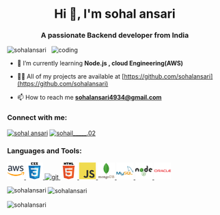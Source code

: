 <h1 align="center">Hi 👋, I'm sohal ansari</h1>
  <h3 align="center">A passionate Backend developer from India</h3>
  <img align="right" src="https://encrypted-tbn0.gstatic.com/images?q=tbn:ANd9GcT_OIUet1dRnEI3NPUYZXhOqmhh7d4_jM2J5Q&s" alt="coding" width="400">
  <p align="left"> <img src="https://komarev.com/ghpvc/?username=sohalansari&label=Profile%20views&color=0e75b6&style=flat" alt="sohalansari" /> </p>
  
  - 🌱 I’m currently learning **Node.js , cloud Engineering(AWS)**
  
  - 👨‍💻 All of my projects are available at [https://github.com/sohalansari](https://github.com/sohalansari)
  
  - 📫 How to reach me **sohalansari4934@gmail.com**
  
  <h3 align="left">Connect with me:</h3>
  <p align="left">
  <a href="https://linkedin.com/in/sohal ansari" target="blank"><img align="center" src="https://raw.githubusercontent.com/rahuldkjain/github-profile-readme-generator/master/src/images/icons/Social/linked-in-alt.svg" alt="sohal ansari" height="30" width="40" /></a>
  <a href="https://instagram.com/sohail_____.02" target="blank"><img align="center" src="https://raw.githubusercontent.com/rahuldkjain/github-profile-readme-generator/master/src/images/icons/Social/instagram.svg" alt="sohail_____.02" height="30" width="40" /></a>
  </p>
  
  <h3 align="left">Languages and Tools:</h3>
  <p align="left"> <a href="https://aws.amazon.com" target="_blank" rel="noreferrer"> <img src="https://raw.githubusercontent.com/devicons/devicon/master/icons/amazonwebservices/amazonwebservices-original-wordmark.svg" alt="aws" width="40" height="40"/> </a> <a href="https://www.w3schools.com/css/" target="_blank" rel="noreferrer"> <img src="https://raw.githubusercontent.com/devicons/devicon/master/icons/css3/css3-original-wordmark.svg" alt="css3" width="40" height="40"/> </a> <a href="https://git-scm.com/" target="_blank" rel="noreferrer"> <img src="https://www.vectorlogo.zone/logos/git-scm/git-scm-icon.svg" alt="git" width="40" height="40"/> </a> <a href="https://www.w3.org/html/" target="_blank" rel="noreferrer"> <img src="https://raw.githubusercontent.com/devicons/devicon/master/icons/html5/html5-original-wordmark.svg" alt="html5" width="40" height="40"/> </a> <a href="https://developer.mozilla.org/en-US/docs/Web/JavaScript" target="_blank" rel="noreferrer"> <img src="https://raw.githubusercontent.com/devicons/devicon/master/icons/javascript/javascript-original.svg" alt="javascript" width="40" height="40"/> </a> <a href="https://www.mongodb.com/" target="_blank" rel="noreferrer"> <img src="https://raw.githubusercontent.com/devicons/devicon/master/icons/mongodb/mongodb-original-wordmark.svg" alt="mongodb" width="40" height="40"/> </a> <a href="https://www.mysql.com/" target="_blank" rel="noreferrer"> <img src="https://raw.githubusercontent.com/devicons/devicon/master/icons/mysql/mysql-original-wordmark.svg" alt="mysql" width="40" height="40"/> </a> <a href="https://nodejs.org" target="_blank" rel="noreferrer"> <img src="https://raw.githubusercontent.com/devicons/devicon/master/icons/nodejs/nodejs-original-wordmark.svg" alt="nodejs" width="40" height="40"/> </a> <a href="https://www.oracle.com/" target="_blank" rel="noreferrer"> <img src="https://raw.githubusercontent.com/devicons/devicon/master/icons/oracle/oracle-original.svg" alt="oracle" width="40" height="40"/> </a> </p>
  
  <p><img align="left" src="https://github-readme-stats.vercel.app/api/top-langs?username=sohalansari&show_icons=true&locale=en&layout=compact" alt="sohalansari" /></p>
  
  <p>&nbsp;<img align="center" src="https://github-readme-stats.vercel.app/api?username=sohalansari&show_icons=true&locale=en" alt="sohalansari" /></p>
  
  <p><img align="center" src="https://github-readme-streak-stats.herokuapp.com/?user=sohalansari&" alt="sohalansari" /></p>
  
